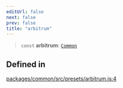 ```yaml
---
editUrl: false
next: false
prev: false
title: "arbitrum"
---
```


> `const` **arbitrum**: [`Common`](/reference/tevm/common/type-aliases/common/)

## Defined in

[packages/common/src/presets/arbitrum.js:4](https://github.com/qbzzt/tevm-monorepo/blob/main/packages/common/src/presets/arbitrum.js#L4)
